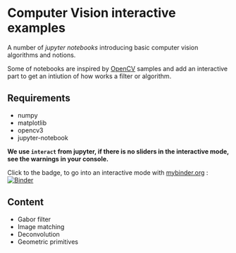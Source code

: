 # Computer Vision interactive examples

A number of *jupyter notebooks* introducing basic computer vision algorithms and notions.

Some of notebooks are inspired by [OpenCV](https://github.com/opencv/opencv/blob/master/samples) samples and add an interactive part to get an intiution of how works a filter or algorithm.

## Requirements

* numpy
* matplotlib
* opencv3
* jupyter-notebook

**We use `interact` from jupyter, if there is no sliders in the interactive mode, see the warnings in your console.**


Click to the badge, to go into an interactive mode with [mybinder.org](http://mybinder.org) : [![Binder](http://mybinder.org/badge.svg)](http://mybinder.org:/repo/vfdev-5/cv_interactive)


## Content

* Gabor filter
* Image matching
* Deconvolution
* Geometric primitives
